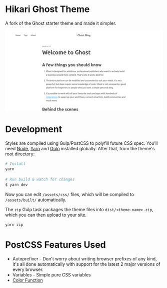# Hikari Ghost Theme

A fork of the Ghost starter theme and made it simpler.

![screenshot](assets/screenshot-desktop.jpg)

# Development

Styles are compiled using Gulp/PostCSS to polyfill future CSS spec. You'll need
[Node](https://nodejs.org/), [Yarn](https://yarnpkg.com/) and [Gulp](https://gulpjs.com)
installed globally. After that, from the theme's root directory:

```bash
# Install
yarn

# Run build & watch for changes
$ yarn dev
```

Now you can edit `/assets/css/` files, which will be compiled to `/assets/built/`
automatically.

The `zip` Gulp task packages the theme files into `dist/<theme-name>.zip`, which
you can then upload to your site.

```bash
yarn zip
```

# PostCSS Features Used

- Autoprefixer - Don't worry about writing browser prefixes of any kind, it's
  all done automatically with support for the latest 2 major versions of every browser.
- Variables - Simple pure CSS variables
- [Color Function](https://github.com/postcss/postcss-color-function)
